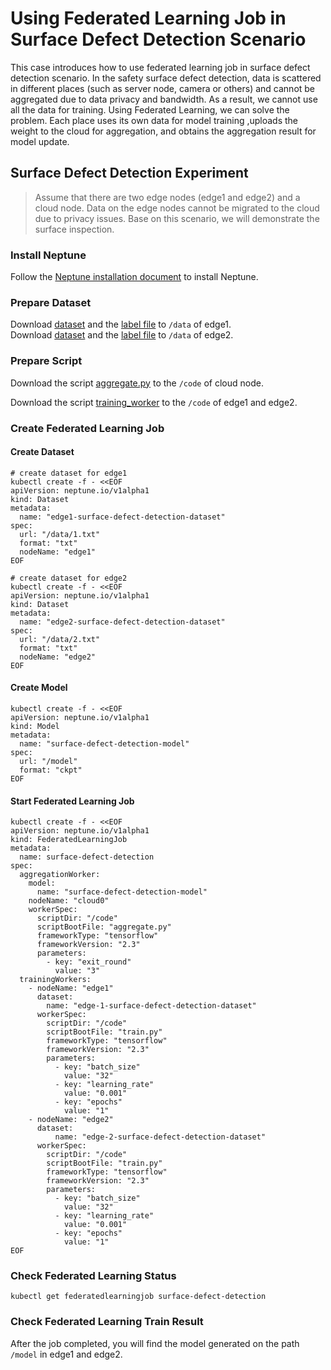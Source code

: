 # Using Federated Learning Job in Surface Defect Detection Scenario
This case introduces how to use federated learning job in surface defect detection scenario.
In the safety surface defect detection, data is scattered in different places (such as server node, camera or others) and cannot be aggregated due to data privacy and bandwidth. As a result, we cannot use all the data for training.
Using Federated Learning, we can solve the problem. Each place uses its own data for model training ,uploads the weight to the cloud for aggregation, and obtains the aggregation result for model update.


## Surface Defect Detection Experiment
> Assume that there are two edge nodes (edge1 and edge2) and a cloud node. Data on the edge nodes cannot be migrated to the cloud due to privacy issues.
> Base on this scenario, we will demonstrate the surface inspection.

### Install Neptune

Follow the [Neptune installation document](/docs/setup/install.md) to install Neptune.
 
### Prepare Dataset

Download [dataset](https://github.com/abin24/Magnetic-tile-defect-datasets.) and the [label file](/examples/federated_learning/surface_defect_detection/data/1.txt) to `/data` of edge1.  
Download [dataset](https://github.com/abin24/Magnetic-tile-defect-datasets.) and the [label file](/examples/federated_learning/surface_defect_detection/data/2.txt) to `/data` of edge2.

### Prepare Script

Download the script [aggregate.py](/examples/federated_learning/surface_defect_detection/aggregation_worker/aggregate.py) to the `/code` of cloud node.

Download the script [training_worker](/examples/federated_learning/surface_defect_detection/training_worker/train.py) to the `/code` of edge1 and edge2.


### Create Federated Learning Job 

#### Create Dataset

```
# create dataset for edge1
kubectl create -f - <<EOF
apiVersion: neptune.io/v1alpha1
kind: Dataset
metadata:
  name: "edge1-surface-defect-detection-dataset"
spec:
  url: "/data/1.txt"
  format: "txt"
  nodeName: "edge1"
EOF

# create dataset for edge2
kubectl create -f - <<EOF
apiVersion: neptune.io/v1alpha1
kind: Dataset
metadata:
  name: "edge2-surface-defect-detection-dataset"
spec:
  url: "/data/2.txt"
  format: "txt"
  nodeName: "edge2"
EOF
```

#### Create Model

```
kubectl create -f - <<EOF
apiVersion: neptune.io/v1alpha1
kind: Model
metadata:
  name: "surface-defect-detection-model"
spec:
  url: "/model"
  format: "ckpt"
EOF
```

#### Start Federated Learning Job

```
kubectl create -f - <<EOF
apiVersion: neptune.io/v1alpha1
kind: FederatedLearningJob
metadata:
  name: surface-defect-detection
spec:
  aggregationWorker:
    model:
      name: "surface-defect-detection-model"
    nodeName: "cloud0"
    workerSpec:
      scriptDir: "/code"
      scriptBootFile: "aggregate.py"
      frameworkType: "tensorflow"
      frameworkVersion: "2.3"
      parameters:
        - key: "exit_round"
          value: "3"
  trainingWorkers:
    - nodeName: "edge1"
      dataset:
        name: "edge-1-surface-defect-detection-dataset"
      workerSpec:
        scriptDir: "/code"
        scriptBootFile: "train.py"
        frameworkType: "tensorflow"
        frameworkVersion: "2.3"
        parameters:
          - key: "batch_size"
            value: "32"
          - key: "learning_rate"
            value: "0.001"
          - key: "epochs"
            value: "1"
    - nodeName: "edge2"
      dataset:
          name: "edge-2-surface-defect-detection-dataset"
      workerSpec:
        scriptDir: "/code"
        scriptBootFile: "train.py"
        frameworkType: "tensorflow"
        frameworkVersion: "2.3"
        parameters:
          - key: "batch_size"
            value: "32"
          - key: "learning_rate"
            value: "0.001"
          - key: "epochs"
            value: "1"
EOF
```

### Check Federated Learning Status

```
kubectl get federatedlearningjob surface-defect-detection
```

### Check Federated Learning Train Result
After the job completed, you will find the model generated on the path `/model` in edge1 and edge2.